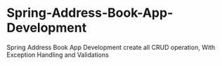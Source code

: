 # Spring-Address-Book-App-Development
Spring Address Book App Development create all CRUD operation, With Exception Handling and Validations

